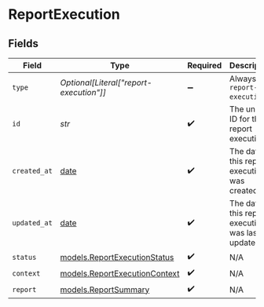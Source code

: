 # ReportExecution


## Fields

| Field                                                                | Type                                                                 | Required                                                             | Description                                                          | Example                                                              |
| -------------------------------------------------------------------- | -------------------------------------------------------------------- | -------------------------------------------------------------------- | -------------------------------------------------------------------- | -------------------------------------------------------------------- |
| `type`                                                               | *Optional[Literal["report-execution"]]*                              | :heavy_minus_sign:                                                   | Always `report-execution`.                                           | report-execution                                                     |
| `id`                                                                 | *str*                                                                | :heavy_check_mark:                                                   | The unique ID for the report execution.                              | a1b2c3d4-5678-90ab-cdef-1234567890ab                                 |
| `created_at`                                                         | [date](https://docs.python.org/3/library/datetime.html#date-objects) | :heavy_check_mark:                                                   | The date this report execution was created at.                       | 2024-05-30T12:34:56.000Z                                             |
| `updated_at`                                                         | [date](https://docs.python.org/3/library/datetime.html#date-objects) | :heavy_check_mark:                                                   | The date this report execution was last updated.                     | 2024-05-30T13:00:00.000Z                                             |
| `status`                                                             | [models.ReportExecutionStatus](../models/reportexecutionstatus.md)   | :heavy_check_mark:                                                   | N/A                                                                  |                                                                      |
| `context`                                                            | [models.ReportExecutionContext](../models/reportexecutioncontext.md) | :heavy_check_mark:                                                   | N/A                                                                  |                                                                      |
| `report`                                                             | [models.ReportSummary](../models/reportsummary.md)                   | :heavy_check_mark:                                                   | N/A                                                                  |                                                                      |